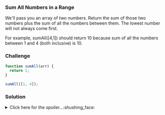 ### Sum All Numbers in a Range

We'll pass you an array of two numbers. Return the sum of those two numbers plus the sum of all the numbers between them. The lowest number will not always come first.

For example, sumAll([4,1]) should return 10 because sum of all the numbers between 1 and 4 (both inclusive) is 10.

### Challenge

```javascript
function sumAll(arr) {
  return 1;
}

sumAll([1, 4]);
```

### Solution

<details>
  <summary>Click here for the spoiler...:shushing_face:</summary>
  
  
```javascript
function sumAll(arr) {
  let min = arr.reduce((a,b) => a<b ? a : b);
  let max = arr.reduce((a,b) => a>b ? a : b);
  let newArr = Array.from(new Array((max + 1) - min), (x, i) => i + min);
  return newArr.reduce((sum, num) => sum + num);
}
  
sumAll([1, 4])); // returns 10
sumAll([5, 10])); // returns 45 
```
</details>
